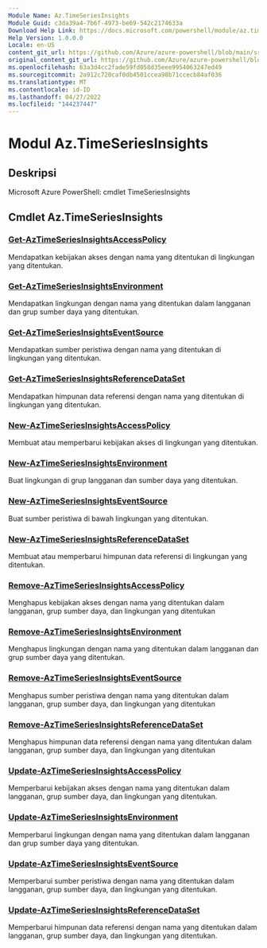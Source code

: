 ```yaml
---
Module Name: Az.TimeSeriesInsights
Module Guid: c3da39a4-7b6f-4973-be69-542c2174633a
Download Help Link: https://docs.microsoft.com/powershell/module/az.timeseriesinsights
Help Version: 1.0.0.0
Locale: en-US
content_git_url: https://github.com/Azure/azure-powershell/blob/main/src/TimeSeriesInsights/help/Az.TimeSeriesInsights.md
original_content_git_url: https://github.com/Azure/azure-powershell/blob/main/src/TimeSeriesInsights/help/Az.TimeSeriesInsights.md
ms.openlocfilehash: 63a3d4cc2fade59fd058d35eee9954063247ed49
ms.sourcegitcommit: 2a912c720caf0db4501ccea98b71ccecb84af036
ms.translationtype: MT
ms.contentlocale: id-ID
ms.lasthandoff: 04/27/2022
ms.locfileid: "144237447"
---
```

# Modul Az.TimeSeriesInsights
## Deskripsi
Microsoft Azure PowerShell: cmdlet TimeSeriesInsights

## Cmdlet Az.TimeSeriesInsights
### [Get-AzTimeSeriesInsightsAccessPolicy](Get-AzTimeSeriesInsightsAccessPolicy.md)
Mendapatkan kebijakan akses dengan nama yang ditentukan di lingkungan yang ditentukan.

### [Get-AzTimeSeriesInsightsEnvironment](Get-AzTimeSeriesInsightsEnvironment.md)
Mendapatkan lingkungan dengan nama yang ditentukan dalam langganan dan grup sumber daya yang ditentukan.

### [Get-AzTimeSeriesInsightsEventSource](Get-AzTimeSeriesInsightsEventSource.md)
Mendapatkan sumber peristiwa dengan nama yang ditentukan di lingkungan yang ditentukan.

### [Get-AzTimeSeriesInsightsReferenceDataSet](Get-AzTimeSeriesInsightsReferenceDataSet.md)
Mendapatkan himpunan data referensi dengan nama yang ditentukan di lingkungan yang ditentukan.

### [New-AzTimeSeriesInsightsAccessPolicy](New-AzTimeSeriesInsightsAccessPolicy.md)
Membuat atau memperbarui kebijakan akses di lingkungan yang ditentukan.

### [New-AzTimeSeriesInsightsEnvironment](New-AzTimeSeriesInsightsEnvironment.md)
Buat lingkungan di grup langganan dan sumber daya yang ditentukan.

### [New-AzTimeSeriesInsightsEventSource](New-AzTimeSeriesInsightsEventSource.md)
Buat sumber peristiwa di bawah lingkungan yang ditentukan.

### [New-AzTimeSeriesInsightsReferenceDataSet](New-AzTimeSeriesInsightsReferenceDataSet.md)
Membuat atau memperbarui himpunan data referensi di lingkungan yang ditentukan.

### [Remove-AzTimeSeriesInsightsAccessPolicy](Remove-AzTimeSeriesInsightsAccessPolicy.md)
Menghapus kebijakan akses dengan nama yang ditentukan dalam langganan, grup sumber daya, dan lingkungan yang ditentukan

### [Remove-AzTimeSeriesInsightsEnvironment](Remove-AzTimeSeriesInsightsEnvironment.md)
Menghapus lingkungan dengan nama yang ditentukan dalam langganan dan grup sumber daya yang ditentukan.

### [Remove-AzTimeSeriesInsightsEventSource](Remove-AzTimeSeriesInsightsEventSource.md)
Menghapus sumber peristiwa dengan nama yang ditentukan dalam langganan, grup sumber daya, dan lingkungan yang ditentukan

### [Remove-AzTimeSeriesInsightsReferenceDataSet](Remove-AzTimeSeriesInsightsReferenceDataSet.md)
Menghapus himpunan data referensi dengan nama yang ditentukan dalam langganan, grup sumber daya, dan lingkungan yang ditentukan

### [Update-AzTimeSeriesInsightsAccessPolicy](Update-AzTimeSeriesInsightsAccessPolicy.md)
Memperbarui kebijakan akses dengan nama yang ditentukan dalam langganan, grup sumber daya, dan lingkungan yang ditentukan.

### [Update-AzTimeSeriesInsightsEnvironment](Update-AzTimeSeriesInsightsEnvironment.md)
Memperbarui lingkungan dengan nama yang ditentukan dalam langganan dan grup sumber daya yang ditentukan.

### [Update-AzTimeSeriesInsightsEventSource](Update-AzTimeSeriesInsightsEventSource.md)
Memperbarui sumber peristiwa dengan nama yang ditentukan dalam langganan, grup sumber daya, dan lingkungan yang ditentukan.

### [Update-AzTimeSeriesInsightsReferenceDataSet](Update-AzTimeSeriesInsightsReferenceDataSet.md)
Memperbarui himpunan data referensi dengan nama yang ditentukan dalam langganan, grup sumber daya, dan lingkungan yang ditentukan.

